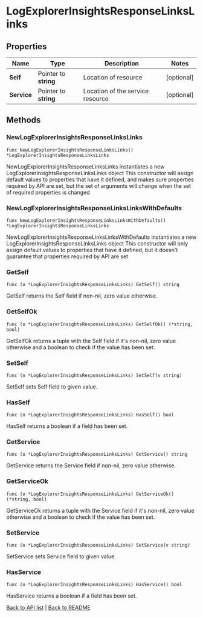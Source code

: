 # LogExplorerInsightsResponseLinksLinks

## Properties

Name | Type | Description | Notes
------------ | ------------- | ------------- | -------------
**Self** | Pointer to **string** | Location of resource | [optional] 
**Service** | Pointer to **string** | Location of the service resource | [optional] 

## Methods

### NewLogExplorerInsightsResponseLinksLinks

`func NewLogExplorerInsightsResponseLinksLinks() *LogExplorerInsightsResponseLinksLinks`

NewLogExplorerInsightsResponseLinksLinks instantiates a new LogExplorerInsightsResponseLinksLinks object
This constructor will assign default values to properties that have it defined,
and makes sure properties required by API are set, but the set of arguments
will change when the set of required properties is changed

### NewLogExplorerInsightsResponseLinksLinksWithDefaults

`func NewLogExplorerInsightsResponseLinksLinksWithDefaults() *LogExplorerInsightsResponseLinksLinks`

NewLogExplorerInsightsResponseLinksLinksWithDefaults instantiates a new LogExplorerInsightsResponseLinksLinks object
This constructor will only assign default values to properties that have it defined,
but it doesn't guarantee that properties required by API are set

### GetSelf

`func (o *LogExplorerInsightsResponseLinksLinks) GetSelf() string`

GetSelf returns the Self field if non-nil, zero value otherwise.

### GetSelfOk

`func (o *LogExplorerInsightsResponseLinksLinks) GetSelfOk() (*string, bool)`

GetSelfOk returns a tuple with the Self field if it's non-nil, zero value otherwise
and a boolean to check if the value has been set.

### SetSelf

`func (o *LogExplorerInsightsResponseLinksLinks) SetSelf(v string)`

SetSelf sets Self field to given value.

### HasSelf

`func (o *LogExplorerInsightsResponseLinksLinks) HasSelf() bool`

HasSelf returns a boolean if a field has been set.

### GetService

`func (o *LogExplorerInsightsResponseLinksLinks) GetService() string`

GetService returns the Service field if non-nil, zero value otherwise.

### GetServiceOk

`func (o *LogExplorerInsightsResponseLinksLinks) GetServiceOk() (*string, bool)`

GetServiceOk returns a tuple with the Service field if it's non-nil, zero value otherwise
and a boolean to check if the value has been set.

### SetService

`func (o *LogExplorerInsightsResponseLinksLinks) SetService(v string)`

SetService sets Service field to given value.

### HasService

`func (o *LogExplorerInsightsResponseLinksLinks) HasService() bool`

HasService returns a boolean if a field has been set.


[Back to API list](../README.md#documentation-for-api-endpoints) | [Back to README](../README.md)
